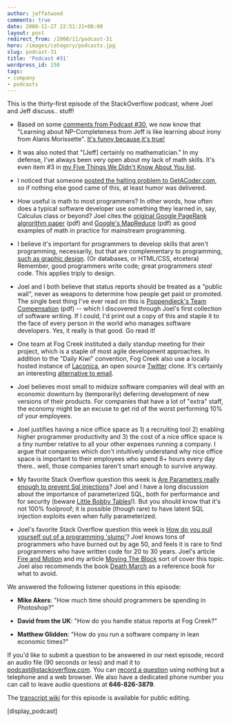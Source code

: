 ```yaml
---
author: jeffatwood
comments: true
date: 2008-11-27 22:51:21+00:00
layout: post
redirect_from: /2008/11/podcast-31
hero: /images/category/podcasts.jpg
slug: podcast-31
title: 'Podcast #31'
wordpress_id: 150
tags:
- company
- podcasts
---
```


This is the thirty-first episode of the StackOverflow podcast, where
Joel and Jeff discuss.. stuff!






  * Based on some [comments from Podcast #30](http://blog.stackoverflow.com/2008/11/podcast-30/#comments), we now know that "Learning about NP-Completeness from Jeff is like learning about irony from Alanis Morissette". [It's funny because it's true!](http://www.codinghorror.com/blog/archives/001187.html)


  * It was also noted that "[Jeff] certainly no mathematician." In my defense, I've always been very open about my lack of math skills. It's even item #3 in [my Five Things We Didn't Know About You list](http://www.codinghorror.com/blog/archives/000770.html).


  * I noticed that someone [posted the halting problem to GetACoder.com](http://www.getacoder.com/projects/bug_finder_92913.html), so if nothing else good came of this, at least humor was delivered.


  * How useful is math to most programmers? In other words, how often does a typical software developer use something they learned in, say, Calculus class or beyond? Joel cites the [original Google PageRank algrorithm paper](http://citeseer.ist.psu.edu/cache/papers/cs/7144/http:zSzzSzwww-db.stanford.eduzSz~backrubzSzpageranksub.pdf/page98pagerank.pdf) (pdf) and [Google's MapReduce](http://labs.google.com/papers/mapreduce-osdi04.pdf) (pdf) as good examples of math in practice for mainstream programming.


  * I believe it's important for programmers to develop skills that aren't programming, necessarily, but that are complementary to programming, [such as graphic design](http://www.codinghorror.com/blog/archives/000849.html). (Or databases, or HTML/CSS, etcetera) Remember, good programmers write code; great programmers _steal_ code. This applies triply to design.


  * Joel and I both believe that status reports should be treated as a "public wall", never as weapons to determine how people get paid or promoted. The single best thing I've ever read on this is [Poppendieck's Team Compensation](http://www.poppendieck.com/pdfs/Compensation.pdf) (pdf) -- which I discovered through Joel's first collection of software writing. If I could, I'd print out a copy of this and staple it to the face of every person in the world who manages software developers. Yes, it really is that good. Go read it!


  * One team at Fog Creek instituted a daily standup meeting for their project, which is a staple of most agile development approaches. In addition to the "Daily Kiwi" convention, Fog Creek also use a locally hosted instance of [Laconica](http://laconi.ca/), an open source [Twitter](http://twitter.com/) clone. It's certainly an interesting [alternative to email](http://www.codinghorror.com/blog/archives/001191.html).


  * Joel believes most small to midsize software companies will deal with an economic downturn by (temporarily) deferring development of new versions of their products. For companies that have a lot of "extra" staff, the economy might be an excuse to get rid of the worst performing 10% of your employees.


  * Joel justifies having a nice office space as 1) a recruiting tool 2) enabling higher programmer productivity and 3) the cost of a nice office space is a tiny number relative to all your other expenses running a company. I argue that companies which don't intuitively understand why nice office space is important to their employees who spend 8+ hours every day there.. well, those companies taren't smart enough to survive anyway.


  * My favorite Stack Overflow question this week is [Are Parameters really enough to prevent Sql injections](http://stackoverflow.com/questions/306668/are-parameters-really-enough-to-prevent-sql-injections)? Joel and I have a long discussion about the importance of parameterized SQL, both for performance and for security (beware [Little Bobby Tables](http://xkcd.com/327/)!). But you should know that it's not 100% foolproof; it is possible (though rare) to have latent SQL injection exploits even when fully parameterized.


  * Joel's favorite Stack Overflow question this week is [How do you pull yourself out of a programming 'slump'](http://stackoverflow.com/questions/273299/how-do-you-pull-yourself-out-of-a-programming-slump)? Joel knows tons of programmers who have burned out by age 50, and feels it is rare to find programmers who have written code for 20 to 30 years. Joel's article [Fire and Motion](http://www.joelonsoftware.com/articles/fog0000000339.html) and my article [Moving The Block](http://www.codinghorror.com/blog/archives/000176.html) sort of cover this topic. Joel also recommends the book [Death March](http://www.amazon.com/dp/013143635X/?tag=codinghorror-20) as a reference book for what to avoid.  





We answered the following listener questions in this episode:






  * **Mike Akers**: "How much time should programmers be spending in Photoshop?"


  * **David from the UK**: "How do you handle status reports at Fog Creek?"


  * **Matthew Glidden**: "How do you run a software company in lean economic times?"




If you'd like to submit a question to be answered in our next episode, record an audio file (90 seconds or less) and mail it to [podcast@stackoverflow.com](mailto:podcast@stackoverflow.com). You can [record a question](http://blog.stackoverflow.com/index.php/2008/05/recording-podcast-questions-using-your-telephone/) using nothing but a telephone and a web browser. We also have a dedicated phone number you can call to leave audio questions at
**646-826-3879**.






The [transcript wiki](https://stackoverflow.fogbugz.com/default.asp?W26423) for this episode is available for public editing.






[display_podcast]

